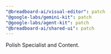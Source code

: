 ```yaml
---
"@breadboard-ai/visual-editor": patch
"@google-labs/gemini-kit": patch
"@google-labs/agent-kit": patch
"@breadboard-ai/shared-ui": patch
---
```


Polish Specialist and Content.
